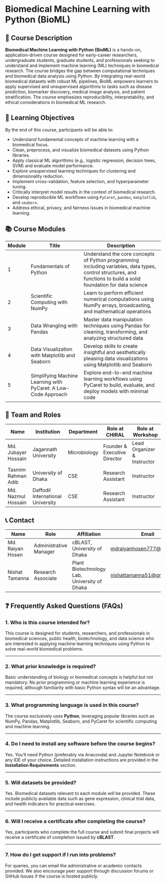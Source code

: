 # Biomedical Machine Learning with Python (BioML)

## 📘 Course Description

**Biomedical Machine Learning with Python (BioML)** is a hands-on, application-driven course designed for early-career researchers, undergraduate students, graduate students, and professionals seeking to understand and implement machine learning (ML) techniques in biomedical research. The course bridges the gap between computational techniques and biomedical data analysis using Python. By integrating real-world biomedical datasets with robust ML pipelines, BioML empowers learners to apply supervised and unsupervised algorithms to tasks such as disease prediction, biomarker discovery, medical image analysis, and patient stratification. The course emphasizes reproducibility, interpretability, and ethical considerations in biomedical ML research.

## 🎯 Learning Objectives

By the end of this course, participants will be able to:

- Understand fundamental concepts of machine learning with a biomedical focus.
- Clean, preprocess, and visualize biomedical datasets using Python libraries.
- Apply classical ML algorithms (e.g., logistic regression, decision trees, SVM) and evaluate model performance.
- Explore unsupervised learning techniques for clustering and dimensionality reduction.
- Implement cross-validation, feature selection, and hyperparameter tuning.
- Critically interpret model results in the context of biomedical research.
- Develop reproducible ML workflows using `PyCaret`, `pandas`, `matplotlib`, and `seaborn`.
- Address ethical, privacy, and fairness issues in biomedical machine learning.

## 📚 Course Modules

| Module | Title                                                | Description                                                                                             |
|--------|------------------------------------------------------|---------------------------------------------------------------------------------------------------------|
| 1      | Fundamentals of Python                               | Understand the core concepts of Python programming including variables, data types, control structures, and functions to build a solid foundation for data science |
| 2      | Scientific Computing with NumPy                      | Learn to perform efficient numerical computations using NumPy arrays, broadcasting, and mathematical operations |
| 3      | Data Wrangling with Pandas                           | Master data manipulation techniques using Pandas for cleaning, transforming, and analyzing structured data |
| 4      | Data Visualization with Matplotlib and Seaborn       | Develop skills to create insightful and aesthetically pleasing data visualizations using Matplotlib and Seaborn |
| 5      | Simplifying Machine Learning with PyCaret: A Low-Code Approach | Explore end-to-end machine learning workflows using PyCaret to build, evaluate, and deploy models with minimal code |

## 👥 Team and Roles

| Name                  | Institution                      | Department | Role at CHIRAL              | Role at Workshop   |
|-----------------------|----------------------------------|------------|------------------------------|---------------------|
| Md. Jubayer Hossain   | Jagannath University             | Microbiology | Founder & Executive Director | Lead Organizer & Instructor     |
| Tasmim Rahman Adib    | University of Dhaka              | CSE         | Research Assistant            | Instructor          |
| Md. Nazmul Hossain    | Daffodil International University | CSE         | Research Assistant            | Instructor          |


## 📞 Contact

| Name              | Role                                               | Affiliation                             | Email                                  |
|-------------------|----------------------------------------------------|-----------------------------------------|----------------------------------------|
| Md. Raiyan Hosen  | Administrative Manager                             | cBLAST, University of Dhaka              | [mdraiyanhosen777@gmail.com](mailto:mdraiyanhosen777@gmail.com) |
| Nishat Tamanna    | Research Associate                                 | Plant Biotechnology Lab, University of Dhaka | [nishattamanna51@gmail.com](mailto:nishattamanna51@gmail.com) |


## ❓ Frequently Asked Questions (FAQs)

### 1. **Who is this course intended for?**
This course is designed for students, researchers, and professionals in biomedical sciences, public health, biotechnology, and data science who are interested in applying machine learning techniques using Python to solve real-world biomedical problems.

---

### 2. **What prior knowledge is required?**
Basic understanding of biology or biomedical concepts is helpful but not mandatory. No prior programming or machine learning experience is required, although familiarity with basic Python syntax will be an advantage.

---

### 3. **What programming language is used in this course?**
The course exclusively uses **Python**, leveraging popular libraries such as NumPy, Pandas, Matplotlib, Seaborn, and PyCaret for scientific computing and machine learning.

---

### 4. **Do I need to install any software before the course begins?**
Yes. You’ll need Python (preferably via Anaconda) and Jupyter Notebook or any IDE of your choice. Detailed installation instructions are provided in the **Installation Requirements** section.

---

### 5. **Will datasets be provided?**
Yes. Biomedical datasets relevant to each module will be provided. These include publicly available data such as gene expression, clinical trial data, and health indicators for practical exercises.

---

### 6. **Will I receive a certificate after completing the course?**
Yes, participants who complete the full course and submit final projects will receive a certificate of completion issued by **cBLAST**.

---

### 7. **How do I get support if I run into problems?**
For queries, you can email the administrative or academic contacts provided. We also encourage peer support through discussion forums or GitHub Issues if the course is hosted publicly.
